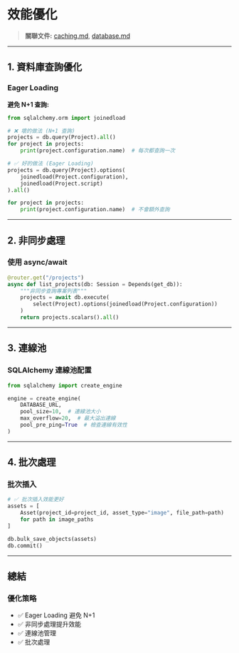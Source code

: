 # 效能優化

> **關聯文件:** [caching.md](./caching.md), [database.md](./database.md)

---

## 1. 資料庫查詢優化

### Eager Loading

**避免 N+1 查詢:**

```python
from sqlalchemy.orm import joinedload

# ❌ 壞的做法 (N+1 查詢)
projects = db.query(Project).all()
for project in projects:
    print(project.configuration.name)  # 每次都查詢一次

# ✅ 好的做法 (Eager Loading)
projects = db.query(Project).options(
    joinedload(Project.configuration),
    joinedload(Project.script)
).all()

for project in projects:
    print(project.configuration.name)  # 不會額外查詢
```

---

## 2. 非同步處理

### 使用 async/await

```python
@router.get("/projects")
async def list_projects(db: Session = Depends(get_db)):
    """非同步查詢專案列表"""
    projects = await db.execute(
        select(Project).options(joinedload(Project.configuration))
    )
    return projects.scalars().all()
```

---

## 3. 連線池

### SQLAlchemy 連線池配置

```python
from sqlalchemy import create_engine

engine = create_engine(
    DATABASE_URL,
    pool_size=10,  # 連線池大小
    max_overflow=20,  # 最大溢出連線
    pool_pre_ping=True  # 檢查連線有效性
)
```

---

## 4. 批次處理

### 批次插入

```python
# ✅ 批次插入效能更好
assets = [
    Asset(project_id=project_id, asset_type="image", file_path=path)
    for path in image_paths
]

db.bulk_save_objects(assets)
db.commit()
```

---

## 總結

### 優化策略
- ✅ Eager Loading 避免 N+1
- ✅ 非同步處理提升效能
- ✅ 連線池管理
- ✅ 批次處理
